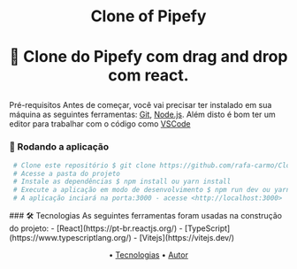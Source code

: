 
<h1  align="center">Clone of Pipefy</h1>



<h1  align="center">

<p  align="center">🚀
 Clone do Pipefy com drag and drop com react.</p>


###
Pré-requisitos Antes de começar, você vai precisar ter instalado em sua máquina as seguintes ferramentas: [Git](https://git-scm.com), [Node.js](https://nodejs.org/en/).
Além disto é bom ter um editor para trabalhar com o código como [VSCode](https://code.visualstudio.com/)
### 🎲 Rodando a aplicação

 ```bash
  # Clone este repositório $ git clone https://github.com/rafa-carmo/Clone-Pipefy.git
  # Acesse a pasta do projeto
  # Instale as dependências $ npm install ou yarn install
  # Execute a aplicação em modo de desenvolvimento $ npm run dev ou yarn dev
  # A aplicação inciará na porta:3000 - acesse <http://localhost:3000>
  ```

<div id="techs">
###
🛠 Tecnologias As seguintes ferramentas foram usadas na construção do projeto:
- [React](https://pt-br.reactjs.org/)
- [TypeScript](https://www.typescriptlang.org/)
- [Vitejs](https://vitejs.dev/)
</div>

<p align="center"> • <a href="#techs">Tecnologias</a> •  <a href="http://github.com/rafa-carmo">Autor</a>  </p>
